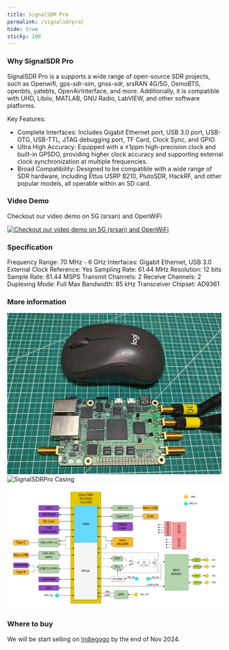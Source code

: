 ```yaml
---
title: SignalSDR Pro
permalink: /signalsdrpro/
hide: true
sticky: 100
---
```


### Why SignalSDR Pro

SignalSDR Pro is a supports a wide range of open-source SDR projects, such as Openwifi, gps-sdr-sim, gnss-sdr, srsRAN 4G/5G, OsmoBTS, openbts, yatebts, OpenAirInterface, and more. Additionally, it is compatible with UHD, Libiio, MATLAB, GNU Radio, LabVIEW, and other software platforms.

Key Features:
- Complete Interfaces: Includes Gigabit Ethernet port, USB 3.0 port, USB-OTG, USB-TTL, JTAG debugging port, TF Card, Clock Sync, and GPIO.
- Ultra High Accuracy: Equipped with a ±1ppm high-precision clock and built-in GPSDO, providing higher clock accuracy and supporting external clock synchronization at multiple frequencies.
- Broad Compatibility: Designed to be compatible with a wide range of SDR hardware, including Ettus USRP B210, PlutoSDR, HackRF, and other popular models, all operable within an SD card.

### Video Demo

Checkout our video demo on 5G (srsan) and OpenWiFi

[![Checkout our video demo on 5G (srsan) and OpenWiFi](https://img.youtube.com/vi/nOeTBGytATY/0.jpg)](https://youtu.be/nOeTBGytATY)

### Specification

Frequency Range: 70 MHz - 6 GHz
Interfaces: Gigabit Ethernet, USB 3.0
External Clock Reference: Yes
Sampling Rate: 61.44 MHz
Resolution: 12 bits
Sample Rate: 61.44 MSPS
Transmit Channels: 2
Receive Channels: 2
Duplexing Mode: Full
Max Bandwidth: 85 kHz
Transceiver Chipset: AD9361

### More information

![SignalSDRPro Actual Size](https://github.com/signalens/theme.signalens.com/blob/master/images/rsignalSDRPro_actual.jpg?raw=true)
![SignalSDRPro Casing](https://github.com/signalens/signalsdrpro_docs/blob/17ea99625f2264fbc4b9003eff2a50a7158eb52c/img/signalsdrpro_naked.jpg)
![SignalSDRPro Diagram](https://github.com/signalens/theme.signalens.com/blob/master/images/signalsdrpro_logic.png?raw=true)

### Where to buy

We will be start selling on [Indiegogo](https://www.indiegogo.com/) by the end of Nov 2024.

